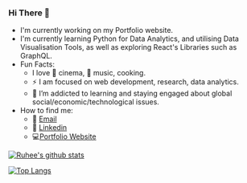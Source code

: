 ### Hi There :wave:

- I'm currently working on my Portfolio website.
- I'm currently learning Python for Data Analytics, and utilising Data Visualisation Tools, as well as exploring React's Libraries such as GraphQL. 
- Fun Facts:
    - I love :movie_camera: cinema, 🎵 music, cooking.
    - :zap: I am focused on web development, research, data analytics.
    - 🌱 I’m addicted to learning and staying engaged about global social/economic/technological issues.
- How to find me:
  - :e-mail: [Email](sruhee98@gmail.com)
  - :office: [Linkedin](linkedin.com/in/ruhee-shrestha)
  - :computer:[Portfolio Website](ruhees-dev.netlify.app)


[![Ruhee's github stats](https://github-readme-stats.vercel.app/api?username=ruhee98&count_private=true&show_icons=true&theme=radical&hide_rank=false)](https://github.com/anuraghazra/github-readme-stats)


[![Top Langs](https://github-readme-stats.vercel.app/api/top-langs/?username=ruhee98)](https://github.com/anuraghazra/github-readme-stats)
